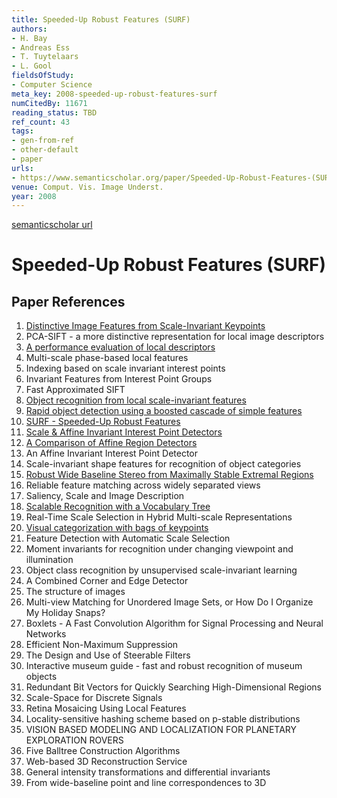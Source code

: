 ```yaml
---
title: Speeded-Up Robust Features (SURF)
authors:
- H. Bay
- Andreas Ess
- T. Tuytelaars
- L. Gool
fieldsOfStudy:
- Computer Science
meta_key: 2008-speeded-up-robust-features-surf
numCitedBy: 11671
reading_status: TBD
ref_count: 43
tags:
- gen-from-ref
- other-default
- paper
urls:
- https://www.semanticscholar.org/paper/Speeded-Up-Robust-Features-(SURF)-Bay-Ess/cdbb606ae47c64049262dfbd3bb147d3f4ba8420?sort=total-citations
venue: Comput. Vis. Image Underst.
year: 2008
---
```


[semanticscholar url](https://www.semanticscholar.org/paper/Speeded-Up-Robust-Features-(SURF)-Bay-Ess/cdbb606ae47c64049262dfbd3bb147d3f4ba8420?sort=total-citations)

# Speeded-Up Robust Features (SURF)

## Paper References

1. [Distinctive Image Features from Scale-Invariant Keypoints](2004-distinctive-image-features-from-scale-invariant-keypoints.md)
2. PCA-SIFT - a more distinctive representation for local image descriptors
3. [A performance evaluation of local descriptors](2005-a-performance-evaluation-of-local-descriptors.md)
4. Multi-scale phase-based local features
5. Indexing based on scale invariant interest points
6. Invariant Features from Interest Point Groups
7. Fast Approximated SIFT
8. [Object recognition from local scale-invariant features](1999-object-recognition-from-local-scale-invariant-features.md)
9. [Rapid object detection using a boosted cascade of simple features](2001-rapid-object-detection-using-a-boosted-cascade-of-simple-features.md)
10. [SURF - Speeded-Up Robust Features](2009-surf-speeded-up-robust-features.md)
11. [Scale & Affine Invariant Interest Point Detectors](2004-scale-affine-invariant-interest-point-detectors.md)
12. [A Comparison of Affine Region Detectors](2005-a-comparison-of-affine-region-detectors.md)
13. An Affine Invariant Interest Point Detector
14. Scale-invariant shape features for recognition of object categories
15. [Robust Wide Baseline Stereo from Maximally Stable Extremal Regions](2002-robust-wide-baseline-stereo-from-maximally-stable-extremal-regions.md)
16. Reliable feature matching across widely separated views
17. Saliency, Scale and Image Description
18. [Scalable Recognition with a Vocabulary Tree](2006-scalable-recognition-with-a-vocabulary-tree.md)
19. Real-Time Scale Selection in Hybrid Multi-scale Representations
20. [Visual categorization with bags of keypoints](2004-visual-categorization-with-bags-of-keypoints.md)
21. Feature Detection with Automatic Scale Selection
22. Moment invariants for recognition under changing viewpoint and illumination
23. Object class recognition by unsupervised scale-invariant learning
24. A Combined Corner and Edge Detector
25. The structure of images
26. Multi-view Matching for Unordered Image Sets, or How Do I Organize My Holiday Snaps?
27. Boxlets - A Fast Convolution Algorithm for Signal Processing and Neural Networks
28. Efficient Non-Maximum Suppression
29. The Design and Use of Steerable Filters
30. Interactive museum guide - fast and robust recognition of museum objects
31. Redundant Bit Vectors for Quickly Searching High-Dimensional Regions
32. Scale-Space for Discrete Signals
33. Retina Mosaicing Using Local Features
34. Locality-sensitive hashing scheme based on p-stable distributions
35. VISION BASED MODELING AND LOCALIZATION FOR PLANETARY EXPLORATION ROVERS
36. Five Balltree Construction Algorithms
37. Web-based 3D Reconstruction Service
38. General intensity transformations and differential invariants
39. From wide-baseline point and line correspondences to 3D
